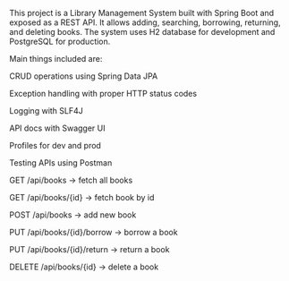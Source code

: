 This project is a Library Management System built with Spring Boot and exposed as a REST API. It allows adding, searching, borrowing, returning, and deleting books. The system uses H2 database for development and PostgreSQL for production.

Main things included are:

CRUD operations using Spring Data JPA

Exception handling with proper HTTP status codes

Logging with SLF4J

API docs with Swagger UI

Profiles for dev and prod

Testing APIs using Postman

GET /api/books → fetch all books

GET /api/books/{id} → fetch book by id

POST /api/books → add new book

PUT /api/books/{id}/borrow → borrow a book

PUT /api/books/{id}/return → return a book

DELETE /api/books/{id} → delete a book
